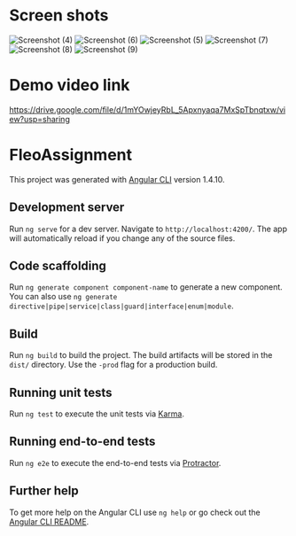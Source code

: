 # Screen shots

![Screenshot (4)](https://user-images.githubusercontent.com/54092565/114302187-8b49f400-9ae5-11eb-9826-321c29f19bb2.png)
![Screenshot (6)](https://user-images.githubusercontent.com/54092565/114302180-88e79a00-9ae5-11eb-86c9-a5a9f261635b.png)
![Screenshot (5)](https://user-images.githubusercontent.com/54092565/114302177-86854000-9ae5-11eb-8f3d-556c8ade24b5.png)
![Screenshot (7)](https://user-images.githubusercontent.com/54092565/114302181-89803080-9ae5-11eb-94de-505c6c2ee5f5.png)
![Screenshot (8)](https://user-images.githubusercontent.com/54092565/114302182-8a18c700-9ae5-11eb-8d58-260570095652.png)
![Screenshot (9)](https://user-images.githubusercontent.com/54092565/114302184-8ab15d80-9ae5-11eb-8ad6-9e341c0a4e99.png)

# Demo video link
https://drive.google.com/file/d/1mYOwjeyRbL_5Apxnyaqa7MxSpTbnqtxw/view?usp=sharing



# FleoAssignment

This project was generated with [Angular CLI](https://github.com/angular/angular-cli) version 1.4.10.

## Development server

Run `ng serve` for a dev server. Navigate to `http://localhost:4200/`. The app will automatically reload if you change any of the source files.

## Code scaffolding

Run `ng generate component component-name` to generate a new component. You can also use `ng generate directive|pipe|service|class|guard|interface|enum|module`.

## Build

Run `ng build` to build the project. The build artifacts will be stored in the `dist/` directory. Use the `-prod` flag for a production build.

## Running unit tests

Run `ng test` to execute the unit tests via [Karma](https://karma-runner.github.io).

## Running end-to-end tests

Run `ng e2e` to execute the end-to-end tests via [Protractor](http://www.protractortest.org/).

## Further help

To get more help on the Angular CLI use `ng help` or go check out the [Angular CLI README](https://github.com/angular/angular-cli/blob/master/README.md).
